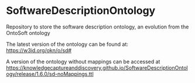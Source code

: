 # SoftwareDescriptionOntology
Repository to store the software description ontology, an evolution from the OntoSoft ontology

The latest version of the ontology can be found at: https://w3id.org/okn/o/sd#

A version of the ontology without mappings can be accessed at https://knowledgecaptureanddiscovery.github.io/SoftwareDescriptionOntology/release/1.6.0/sd-noMappings.ttl
